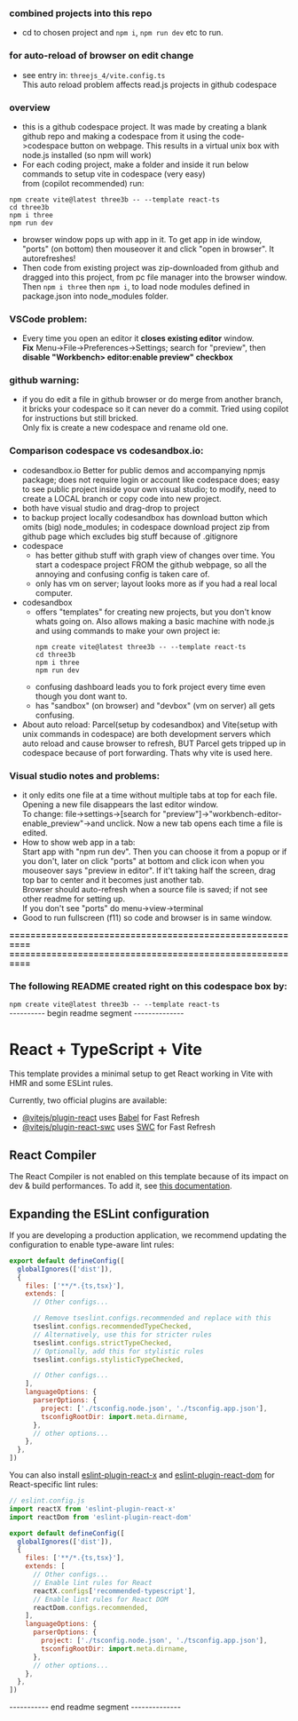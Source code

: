 ### combined projects into this repo  
- cd to chosen project and ```npm i```, ```npm run dev``` etc to run.    

### for auto-reload of browser on edit change
- see entry in:   ```threejs_4/vite.config.ts```  
  This auto reload problem affects read.js projects in github codespace  

### overview  
- this is a github codespace project. It was made by creating a blank github repo and making a codespace from it using the code->codespace button on webpage. This results in a virtual unix box with node.js installed (so npm will work)
- For each coding project, make a folder and inside it run below commands to setup vite in codespace (very easy)  
  from (copilot recommended) run: 
```
npm create vite@latest three3b -- --template react-ts
cd three3b
npm i three
npm run dev
```
- browser window pops up with app in it. To get app in ide window, "ports" (on bottom) then mouseover it and click "open in browser". It autorefreshes! 
- Then code from existing project was zip-downloaded from github and dragged into this project, from pc file manager into the browser window.  Then `npm i three` then `npm i`, to load node modules defined in package.json into node_modules folder.   
### VSCode problem:
- Every time you open an editor it **closes existing editor** window.  
  **Fix** Menu->File->Preferences->Settings; search for "preview", then **disable "Workbench> editor:enable preview" checkbox** 
### github warning:  
- if you do edit a file in github browser or do merge from another branch, it bricks your codespace so it can never do a commit.
  Tried using copilot for instructions but still bricked.  
  Only fix is create a new codespace and rename old one.

### Comparison codespace vs codesandbox.io:
  - codesandbox.io Better for public demos and accompanying npmjs package; does not require login or account like codespace does; easy to see public project inside your own visual studio; to modify, need to create a LOCAL branch or copy code into new project.  
  - both have visual studio and drag-drop to project
  - to backup project locally codesandbox has download button which omits (big) node_modules; in codespace download project zip from github page which excludes big stuff because of .gitignore   
  - codespace 
    - has better github stuff with graph view of changes over time. You start a codespace project FROM the github webpage, so all the annoying and confusing config is taken care of.     
    - only has vm on server; layout looks more as if you had a real local computer.  
  -  codesandbox  
      - offers "templates" for creating new projects, but you don't know whats going on. Also allows making a basic machine with node.js and using commands to make your own project ie: 
        ```
        npm create vite@latest three3b -- --template react-ts
        cd three3b
        npm i three
        npm run dev
        ```
      - confusing dashboard leads you to fork project every time even though you dont want to.  
      - has "sandbox" (on browser) and "devbox" (vm on server) all gets confusing.  
- About auto reload: Parcel(setup by codesandbox) and Vite(setup with unix commands in codespace) are both development servers which auto reload and cause browser to refresh, BUT Parcel gets tripped up in codespace because of port forwarding. Thats why vite is used here.

### Visual studio notes and problems:
- it only edits one file at a time without multiple tabs at top for each file. Opening a new file disappears the last editor window.    
  To change: file->settings->[search for "preview"]->"workbench-editor-enable_preview"->and unclick.  Now a new tab opens each time a file is edited. 
- How to show web app in a tab:  
  Start app with "npm run dev".  Then you can choose it from a popup or if you don't, later on click "ports" at bottom and click icon when you mouseover says "preview in editor". If it't taking half the screen, drag top bar to center and it becomes just another tab.   
  Browser should auto-refresh when a source file is saved; if not see other readme for setting up.    
  If you don't see "ports" do menu->view->terminal  
- Good to run fullscreen (f11) so code and browser is in same window.


**=========================================================
=========================================================**
### The following README created right on this codespace box by:  
`npm create vite@latest three3b -- --template react-ts`  
---------- begin readme segment --------------
# React + TypeScript + Vite

This template provides a minimal setup to get React working in Vite with HMR and some ESLint rules.

Currently, two official plugins are available:

- [@vitejs/plugin-react](https://github.com/vitejs/vite-plugin-react/blob/main/packages/plugin-react) uses [Babel](https://babeljs.io/) for Fast Refresh
- [@vitejs/plugin-react-swc](https://github.com/vitejs/vite-plugin-react/blob/main/packages/plugin-react-swc) uses [SWC](https://swc.rs/) for Fast Refresh

## React Compiler

The React Compiler is not enabled on this template because of its impact on dev & build performances. To add it, see [this documentation](https://react.dev/learn/react-compiler/installation).

## Expanding the ESLint configuration

If you are developing a production application, we recommend updating the configuration to enable type-aware lint rules:

```js
export default defineConfig([
  globalIgnores(['dist']),
  {
    files: ['**/*.{ts,tsx}'],
    extends: [
      // Other configs...

      // Remove tseslint.configs.recommended and replace with this
      tseslint.configs.recommendedTypeChecked,
      // Alternatively, use this for stricter rules
      tseslint.configs.strictTypeChecked,
      // Optionally, add this for stylistic rules
      tseslint.configs.stylisticTypeChecked,

      // Other configs...
    ],
    languageOptions: {
      parserOptions: {
        project: ['./tsconfig.node.json', './tsconfig.app.json'],
        tsconfigRootDir: import.meta.dirname,
      },
      // other options...
    },
  },
])
```

You can also install [eslint-plugin-react-x](https://github.com/Rel1cx/eslint-react/tree/main/packages/plugins/eslint-plugin-react-x) and [eslint-plugin-react-dom](https://github.com/Rel1cx/eslint-react/tree/main/packages/plugins/eslint-plugin-react-dom) for React-specific lint rules:

```js
// eslint.config.js
import reactX from 'eslint-plugin-react-x'
import reactDom from 'eslint-plugin-react-dom'

export default defineConfig([
  globalIgnores(['dist']),
  {
    files: ['**/*.{ts,tsx}'],
    extends: [
      // Other configs...
      // Enable lint rules for React
      reactX.configs['recommended-typescript'],
      // Enable lint rules for React DOM
      reactDom.configs.recommended,
    ],
    languageOptions: {
      parserOptions: {
        project: ['./tsconfig.node.json', './tsconfig.app.json'],
        tsconfigRootDir: import.meta.dirname,
      },
      // other options...
    },
  },
])
```
----------- end readme segment --------------